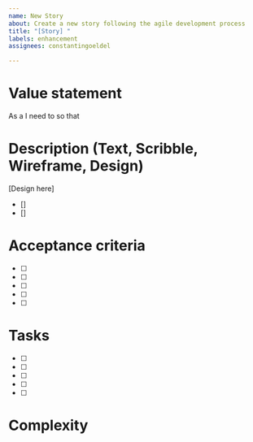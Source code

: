 ```yaml
---
name: New Story
about: Create a new story following the agile development process
title: "[Story] "
labels: enhancement
assignees: constantingoeldel

---
```


# Value statement

As a 
I need to 
so that 

# Description (Text, Scribble, Wireframe, Design)

[Design here]

-  []
-  []

# Acceptance criteria

- [ ] 
- [ ]
- [ ] 
- [ ] 
- [ ] 

# Tasks

- [ ] 
- [ ]
- [ ] 
- [ ] 
- [ ] 

# Complexity
